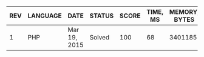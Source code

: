 | REV | LANGUAGE | DATE | STATUS | SCORE | TIME, MS | MEMORY, BYTES | IN RANKING | UNIQUE | RANKING POINTS |
|-----|----------|------|--------|-------|----------|---------------|------------|--------|----------------|
| 1 | PHP | Mar 19, 2015 | Solved | 100 | 68 | 3401185 | yes | yes | 32.043 |

